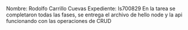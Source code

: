 Nombre: Rodolfo Carrillo Cuevas
Expediente: Is700829
En la tarea se completaron todas las fases, se entrega el archivo de hello node y la api funcionando con las operaciones de CRUD